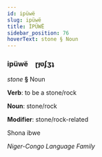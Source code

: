 ```yaml
---
id: ipüwë
slug: ipüwë
title: İPÜWË
sidebar_position: 76
hoverText: stone § Noun
---
```


### ipüwë&emsp;<span kind="abugida">ɽɟʋʄʒʇ</span>

*stone* **§** Noun

**Verb**: to be a stone/rock

**Noun**: stone/rock

**Modifier**: stone/rock-related

Shona ibwe 

*Niger-Congo Language Family*